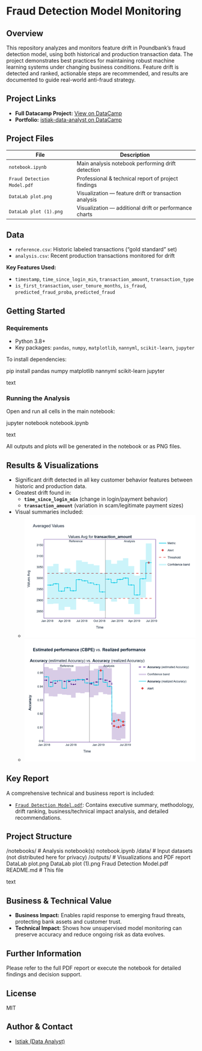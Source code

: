 # Fraud Detection Model Monitoring

## Overview

This repository analyzes and monitors feature drift in Poundbank’s fraud detection model, using both historical and production transaction data. The project demonstrates best practices for maintaining robust machine learning systems under changing business conditions. Feature drift is detected and ranked, actionable steps are recommended, and results are documented to guide real-world anti-fraud strategy.

## Project Links

- **Full Datacamp Project:** [View on DataCamp](https://www.datacamp.com/datalab/w/d5b3b4b1-54f2-4639-a525-4826f75a28c7/edit)
- **Portfolio:** [istiak-data-analyst on DataCamp](https://www.datacamp.com/portfolio/istiak-data-analyst)

## Project Files

| File                        | Description                                              |
|-----------------------------|----------------------------------------------------------|
| `notebook.ipynb`            | Main analysis notebook performing drift detection         |
| `Fraud Detection Model.pdf` | Professional & technical report of project findings      |
| `DataLab plot.png`          | Visualization — feature drift or transaction analysis    |
| `DataLab plot (1).png`      | Visualization — additional drift or performance charts   |

## Data

- `reference.csv`: Historic labeled transactions (“gold standard” set)
- `analysis.csv`: Recent production transactions monitored for drift

**Key Features Used:**
- `timestamp`, `time_since_login_min`, `transaction_amount`, `transaction_type`
- `is_first_transaction`, `user_tenure_months`, `is_fraud`, `predicted_fraud_proba`, `predicted_fraud`

## Getting Started

### Requirements

- Python 3.8+
- Key packages: `pandas`, `numpy`, `matplotlib`, `nannyml`, `scikit-learn`, `jupyter`

To install dependencies:

pip install pandas numpy matplotlib nannyml scikit-learn jupyter

text

### Running the Analysis

Open and run all cells in the main notebook:

jupyter notebook notebook.ipynb

text

All outputs and plots will be generated in the notebook or as PNG files.

## Results & Visualizations

- Significant drift detected in all key customer behavior features between historic and production data.
- Greatest drift found in:
  - **`time_since_login_min`** (change in login/payment behavior)
  - **`transaction_amount`** (variation in scam/legitimate payment sizes)
- Visual summaries included:
  - ![Feature Drift Plot](DataLab%20plot.png)
  - ![Additional Drift Visualization](DataLab%20plot%20(1).png)

## Key Report

A comprehensive technical and business report is included:

- [`Fraud Detection Model.pdf`](Fraud%20Detection%20Model.pdf): Contains executive summary, methodology, drift ranking, business/technical impact analysis, and detailed recommendations.

## Project Structure

/notebooks/ # Analysis notebook(s)
notebook.ipynb
/data/ # Input datasets (not distributed here for privacy)
/outputs/ # Visualizations and PDF report
DataLab plot.png
DataLab plot (1).png
Fraud Detection Model.pdf
README.md # This file

text

## Business & Technical Value

- **Business Impact:** Enables rapid response to emerging fraud threats, protecting bank assets and customer trust.
- **Technical Impact:** Shows how unsupervised model monitoring can preserve accuracy and reduce ongoing risk as data evolves.

## Further Information

Please refer to the full PDF report or execute the notebook for detailed findings and decision support.

## License

MIT

## Author & Contact

- [Istiak (Data Analyst)](https://www.datacamp.com/portfolio/istiak-data-analyst)